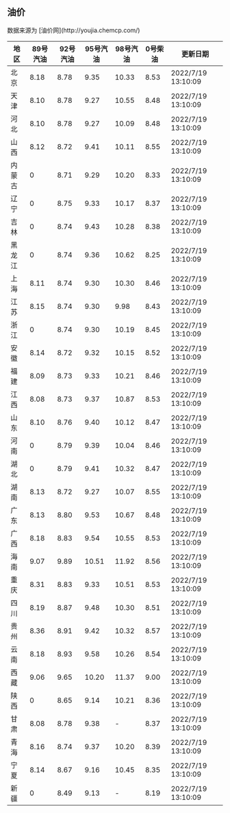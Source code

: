 
<!DOCTYPE html>
<html lang="zh-cn">
<head>
<link href="https://cdn.jsdelivr.net/gh/RookieFanzk/link/github.css" rel="stylesheet">
</head>

<body>
<h2>油价</h2>
<p>数据来源为 [油价网](http://youjia.chemcp.com/) </p>
<table>
<thead>
<tr>
<th>地区</th>
<th>89号汽油</th>
<th>92号汽油</th>
<th>95号汽油</th>
<th>98号汽油</th>
<th>0号柴油</th>
<th>更新日期</th>
</tr>
</thead>
<tbody>
<tr>
<td>北京</td>
<td>8.18</td>
<td>8.78</td>
<td>9.35</td>
<td>10.33</td>
<td>8.53</td>
<td>2022/7/19 13:10:09</td>
</tr>
<tr>
<td>天津</td>
<td>8.10</td>
<td>8.78</td>
<td>9.27</td>
<td>10.55</td>
<td>8.48</td>
<td>2022/7/19 13:10:09</td>
</tr>
<tr>
<td>河北</td>
<td>8.10</td>
<td>8.78</td>
<td>9.27</td>
<td>10.09</td>
<td>8.48</td>
<td>2022/7/19 13:10:09</td>
</tr>
<tr>
<td>山西</td>
<td>8.12</td>
<td>8.72</td>
<td>9.41</td>
<td>10.11</td>
<td>8.55</td>
<td>2022/7/19 13:10:09</td>
</tr>
<tr>
<td>内蒙古</td>
<td>0</td>
<td>8.71</td>
<td>9.29</td>
<td>10.20</td>
<td>8.33</td>
<td>2022/7/19 13:10:09</td>
</tr>
<tr>
<td>辽宁</td>
<td>0</td>
<td>8.75</td>
<td>9.33</td>
<td>10.17</td>
<td>8.37</td>
<td>2022/7/19 13:10:09</td>
</tr>
<tr>
<td>吉林</td>
<td>0</td>
<td>8.74</td>
<td>9.43</td>
<td>10.28</td>
<td>8.38</td>
<td>2022/7/19 13:10:09</td>
</tr>
<tr>
<td>黑龙江</td>
<td>0</td>
<td>8.74</td>
<td>9.36</td>
<td>10.62</td>
<td>8.25</td>
<td>2022/7/19 13:10:09</td>
</tr>
<tr>
<td>上海</td>
<td>8.11</td>
<td>8.74</td>
<td>9.30</td>
<td>10.30</td>
<td>8.46</td>
<td>2022/7/19 13:10:09</td>
</tr>
<tr>
<td>江苏</td>
<td>8.15</td>
<td>8.74</td>
<td>9.30</td>
<td>9.98</td>
<td>8.43</td>
<td>2022/7/19 13:10:09</td>
</tr>
<tr>
<td>浙江</td>
<td>0</td>
<td>8.74</td>
<td>9.30</td>
<td>10.19</td>
<td>8.45</td>
<td>2022/7/19 13:10:09</td>
</tr>
<tr>
<td>安徽</td>
<td>8.14</td>
<td>8.72</td>
<td>9.32</td>
<td>10.15</td>
<td>8.52</td>
<td>2022/7/19 13:10:09</td>
</tr>
<tr>
<td>福建</td>
<td>8.09</td>
<td>8.73</td>
<td>9.33</td>
<td>10.21</td>
<td>8.46</td>
<td>2022/7/19 13:10:09</td>
</tr>
<tr>
<td>江西</td>
<td>8.08</td>
<td>8.73</td>
<td>9.37</td>
<td>10.87</td>
<td>8.53</td>
<td>2022/7/19 13:10:09</td>
</tr>
<tr>
<td>山东</td>
<td>8.10</td>
<td>8.76</td>
<td>9.40</td>
<td>10.12</td>
<td>8.47</td>
<td>2022/7/19 13:10:09</td>
</tr>
<tr>
<td>河南</td>
<td>0</td>
<td>8.79</td>
<td>9.39</td>
<td>10.04</td>
<td>8.46</td>
<td>2022/7/19 13:10:09</td>
</tr>
<tr>
<td>湖北</td>
<td>0</td>
<td>8.79</td>
<td>9.41</td>
<td>10.32</td>
<td>8.47</td>
<td>2022/7/19 13:10:09</td>
</tr>
<tr>
<td>湖南</td>
<td>8.13</td>
<td>8.72</td>
<td>9.27</td>
<td>10.07</td>
<td>8.55</td>
<td>2022/7/19 13:10:09</td>
</tr>
<tr>
<td>广东</td>
<td>8.13</td>
<td>8.80</td>
<td>9.53</td>
<td>10.67</td>
<td>8.48</td>
<td>2022/7/19 13:10:09</td>
</tr>
<tr>
<td>广西</td>
<td>8.18</td>
<td>8.83</td>
<td>9.54</td>
<td>10.55</td>
<td>8.53</td>
<td>2022/7/19 13:10:09</td>
</tr>
<tr>
<td>海南</td>
<td>9.07</td>
<td>9.89</td>
<td>10.51</td>
<td>11.92</td>
<td>8.56</td>
<td>2022/7/19 13:10:09</td>
</tr>
<tr>
<td>重庆</td>
<td>8.31</td>
<td>8.83</td>
<td>9.33</td>
<td>10.51</td>
<td>8.53</td>
<td>2022/7/19 13:10:09</td>
</tr>
<tr>
<td>四川</td>
<td>8.19</td>
<td>8.87</td>
<td>9.48</td>
<td>10.30</td>
<td>8.51</td>
<td>2022/7/19 13:10:09</td>
</tr>
<tr>
<td>贵州</td>
<td>8.36</td>
<td>8.91</td>
<td>9.42</td>
<td>10.32</td>
<td>8.57</td>
<td>2022/7/19 13:10:09</td>
</tr>
<tr>
<td>云南</td>
<td>8.18</td>
<td>8.93</td>
<td>9.58</td>
<td>10.26</td>
<td>8.54</td>
<td>2022/7/19 13:10:09</td>
</tr>
<tr>
<td>西藏</td>
<td>9.06</td>
<td>9.65</td>
<td>10.20</td>
<td>11.37</td>
<td>9.00</td>
<td>2022/7/19 13:10:09</td>
</tr>
<tr>
<td>陕西</td>
<td>0</td>
<td>8.65</td>
<td>9.14</td>
<td>10.21</td>
<td>8.36</td>
<td>2022/7/19 13:10:09</td>
</tr>
<tr>
<td>甘肃</td>
<td>8.08</td>
<td>8.78</td>
<td>9.38</td>
<td>-</td>
<td>8.37</td>
<td>2022/7/19 13:10:09</td>
</tr>
<tr>
<td>青海</td>
<td>8.16</td>
<td>8.74</td>
<td>9.37</td>
<td>10.20</td>
<td>8.39</td>
<td>2022/7/19 13:10:09</td>
</tr>
<tr>
<td>宁夏</td>
<td>8.14</td>
<td>8.67</td>
<td>9.16</td>
<td>10.45</td>
<td>8.35</td>
<td>2022/7/19 13:10:09</td>
</tr>
<tr>
<td>新疆</td>
<td>0</td>
<td>8.49</td>
<td>9.13</td>
<td>-</td>
<td>8.19</td>
<td>2022/7/19 13:10:09</td>
</tr>
</tbody>
</table>
</body>
</html>
